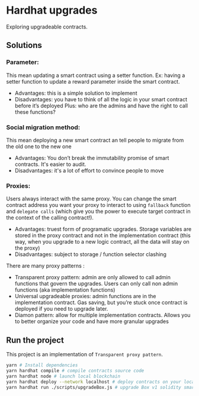 # Hardhat upgrades

Exploring upgradeable contracts.

## Solutions

### Parameter:

This mean updating a smart contract using a setter function. Ex: having a setter function to update a reward parameter inside the smart contract.

- Advantages: this is a simple solution to implement
- Disadvantages: you have to think of all the logic in your smart contract before it’s deployed Plus: who are the admins and have the right to call these functions?

### Social migration method:

This mean deploying a new smart contract an tell people to migrate from the old one to the new one

- Advantages: You don’t break the immutability promise of smart contracts. It's easier to audit.
- Disadvantages: it's a lot of effort to convince people to move

### Proxies:

Users always interact with the same proxy. You can change the smart contract address you want your proxy to interact to using `fallback` function and `delegate calls` (which give you the power to execute target contract in the context of the calling contract!).

- Advantages: truest form of programatic upgrades. Storage variables are stored in the proxy contract and not in the implementation contract (this way, when you upgrade to a new logic contract, all the data will stay on the proxy)
- Disadvantages: subject to storage / function selector clashing

There are many proxy patterns :

- Transparent proxy pattern: admin are only allowed to call admin functions that govern the upgrades. Users can only call non admin functions (aka implementation functions)
- Universal upgradeable proxies: admin functions are in the implementation contract. Gas saving, but you’re stuck once contract is deployed if you need to upgrade later.
- Diamon pattern: allow for multiple implementation contracts. Allows you to better organize your code and have more granular upgrades

## Run the project

This project is an implementation of `Transparent proxy pattern`.

```sh
yarn # Install dependencies
yarn hardhat compile # compile contracts source code
yarn hardhat node # launch local blockchain
yarn hardhat deploy --network localhost # deploy contracts on your local blockchain
yarn hardhat run ./scripts/upgradeBox.js # upgrade Box v1 solidity smart contract to Box v2!
```
